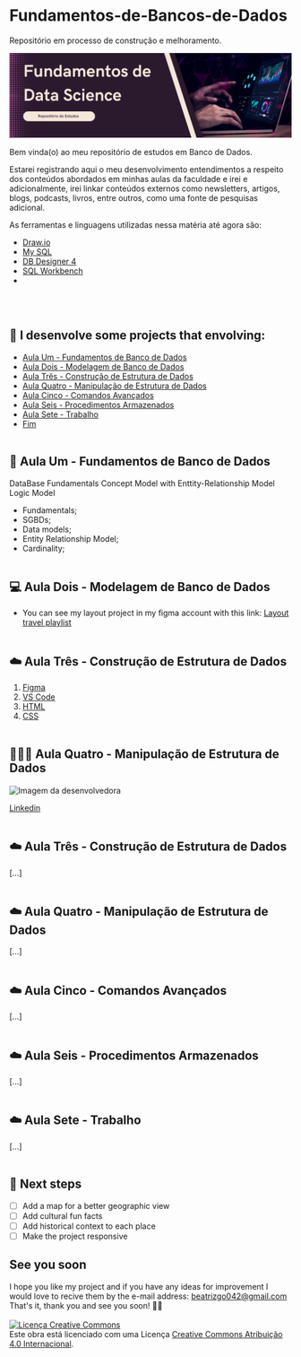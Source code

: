 # Fundamentos-de-Bancos-de-Dados

Repositório em processo de construção e melhoramento.

![Fundamentos de Banco de Dados](./css/assets/fundamentos-de-data-science-banner.png)

Bem vinda(o) ao meu repositório de estudos em Banco de Dados.

Estarei registrando aqui o meu desenvolvimento entendimentos a respeito dos conteúdos abordados em minhas aulas da faculdade e irei e adicionalmente, irei linkar conteúdos externos como newsletters, artigos, blogs, podcasts, livros, entre outros, como uma fonte de pesquisas adicional.

As ferramentas e linguagens utilizadas nessa matéria até agora são:

- <a href="https://www.drawio.com/">Draw.io </a>
- <a href="https://www.mysql.com/">My SQL</a>
- <a href="https://dbdesigner.softonic.com.br/">DB Designer 4</a>
- <a href="https://www.mysql.com/products/workbench/">SQL Workbench</a>
- 

<br></br>
## 📑 I desenvolve some projects that envolving:
- <a href="#-fundamentos de banco de dados">Aula Um - Fundamentos de Banco de Dados</a>
- <a href="#-modelagem de banco de dados">Aula Dois - Modelagem de Banco de Dados</a>
- <a href="#-construção de estrutura de dados">Aula Três - Construção de Estrutura de Dados</a>
- <a href="#-manipulação de estrutura de dados">Aula Quatro - Manipulação de Estrutura de Dados</a>
- <a href="#-comandos avançados">Aula Cinco - Comandos Avançados</a>
- <a href="#-procedimentos armazenados">Aula Seis - Procedimentos Armazenados</a>
- <a href="#-trabalho">Aula Sete - Trabalho</a>
- <a href="#-fim">Fim</a>
<br></br>
## 🎲 Aula Um - Fundamentos de Banco de Dados

DataBase Fundamentals
Concept Model with Enttity-Relationship Model
Logic Model

- Fundamentals;
- SGBDs;
- Data models;
- Entity Relationship Model;
- Cardinality;
<br></br>

## 💻 Aula Dois - Modelagem de Banco de Dados

- You can see my layout project in my figma account with this link: [Layout travel playlist](https://www.figma.com/file/KLWJnN6vpMvZR7vvXTxfH9/Travel-playlist?node-id=0%3A1&t=03byssRmY85UZzbF-0)
<br></br>

## ☁️ Aula Três - Construção de Estrutura de Dados
1. [Figma](https://www.figma.com/?fuid=)
2. [VS Code](https://code.visualstudio.com/)
3. [HTML](https://developer.mozilla.org/en-US/docs/Web/HTML)
4. [CSS](https://developer.mozilla.org/en-US/docs/Web/CSS)
<br></br>

## 👩🏻‍💻 Aula Quatro - Manipulação de Estrutura de Dados

<img align="center" style="width:200px;" src="./travelplaylist/css/assets/profile-pic.png" alt="Imagem da desenvolvedora">

[Linkedin](https://www.linkedin.com/in/beatrizgo042/)
<br></br>

## ☁️ Aula Três - Construção de Estrutura de Dados
[...]
<br></br>

## ☁️ Aula Quatro - Manipulação de Estrutura de Dados
[...]
<br></br>

## ☁️ Aula Cinco - Comandos Avançados
[...]
<br></br>

## ☁️ Aula Seis - Procedimentos Armazenados
[...]
<br></br>

## ☁️ Aula Sete - Trabalho
[...]
<br></br>

## 👣 Next steps

- [ ] Add a map for a better geographic view
- [ ] Add cultural fun facts
- [ ] Add historical context to each place
- [ ] Make the project responsive

## See you soon

 I hope you like my project and if you have any ideas for improvement I would love to recive them by the e-mail address: beatrizgo042@gmail.com
 That's it, thank you and see you soon! 👋🏻
 <br></br>
 <a rel="license" href="http://creativecommons.org/licenses/by/4.0/"><img alt="Licença Creative Commons" style="border-width:0" src="https://i.creativecommons.org/l/by/4.0/88x31.png" /></a><br />Este obra está licenciado com uma Licença <a rel="license" href="http://creativecommons.org/licenses/by/4.0/">Creative Commons Atribuição 4.0 Internacional</a>.
